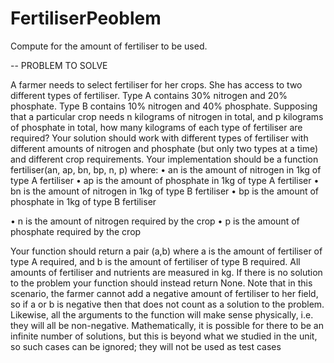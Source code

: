 # FertiliserPeoblem
Compute for the amount of fertiliser to be used. 


-- PROBLEM TO SOLVE

A farmer needs to select fertiliser for her crops. She has access to two different types of fertiliser. Type A
contains 30% nitrogen and 20% phosphate. Type B contains 10% nitrogen and 40% phosphate. Supposing
that a particular crop needs n kilograms of nitrogen in total, and p kilograms of phosphate in total, how
many kilograms of each type of fertiliser are required?
Your solution should work with different types of fertiliser with different amounts of nitrogen and phosphate
(but only two types at a time) and different crop requirements.
Your implementation should be a function fertiliser(an, ap, bn, bp, n, p) where:
• an is the amount of nitrogen in 1kg of type A fertiliser
• ap is the amount of phosphate in 1kg of type A fertiliser
• bn is the amount of nitrogen in 1kg of type B fertiliser
• bp is the amount of phosphate in 1kg of type B fertiliser

• n is the amount of nitrogen required by the crop
• p is the amount of phosphate required by the crop


Your function should return a pair (a,b) where a is the amount of fertiliser of type A required, and b is the
amount of fertiliser of type B required. All amounts of fertiliser and nutrients are measured in kg. If there is
no solution to the problem your function should instead return None. Note that in this scenario, the farmer
cannot add a negative amount of fertiliser to her field, so if a or b is negative then that does not count as a
solution to the problem. Likewise, all the arguments to the function will make sense physically, i.e. they will
all be non-negative. Mathematically, it is possible for there to be an infinite number of solutions, but this is
beyond what we studied in the unit, so such cases can be ignored; they will not be used as test cases

